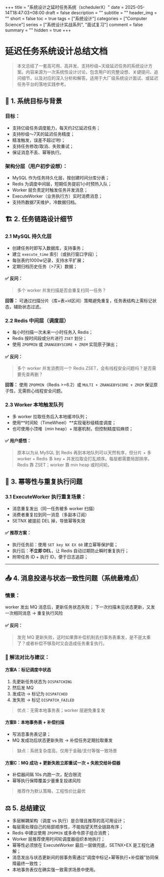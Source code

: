 +++
title = "系统设计之延时任务系统（schedulerX）"
date = 2025-05-14T18:47:03+08:00
draft = false
description = ""
subtitle = ""
header_img = ""
short = false
toc = true
tags = ["系统设计"]
categories = ["Computer Science"]
series = ["系统设计实战系列", "面试复习"]
comment = false
summary = ""
hidden = true
+++

# 延迟任务系统设计总结文档

> 本文总结了一套高可用、高并发、支持秒级\~天级延迟任务的系统设计方案。内容来源为一次系统性设计讨论，包含用户的完整设想、关键提问、追问细节，以及对应的深入分析和解答。适用于大厂级系统设计面试、或延迟任务平台的落地实践参考。


## 🧩 1. 系统目标与背景

### 目标：

* 支持亿级任务调度能力，每天约2亿延迟任务；
* 支持秒级～7天的延迟任务精度；
* 精准触发，误差不超过1秒；
* 支持任务修改/取消、失败重试；
* 保证消息不丢、幂等执行。

### 架构分层（用户初步设想）：

* MySQL 作为任务持久化层，按创建时间分库分表；
* Redis 为调度中间层，短期任务提前1小时预热入队；
* Worker 层负责定时触发任务并发消息；
* ExecuteWorker（业务执行方）实时消费消息；
* 支持热数据7天维护，冷数据归档。

## 🏗️ 2. 任务链路设计细节

### 2.1 MySQL 持久化层

* 创建任务时即写入数据库，支持事务；
* 建立 `execute_time` 索引（或执行窗口字段）；
* 每张表约1000w记录，支持水平扩展；
* 定期归档历史任务（>7天）数据；

#### ✅ 反问：

> 多个 worker 并发扫描是否会重复扫同一任务？

**回答：** 可通过扫描分片（库+表+id区间）策略避免重复，任务表结构上需标记状态，辅助状态过滤。

### 2.2 Redis 中间层（调度层）

* 每小时扫描一次未来一小时任务入 Redis；
* Redis 按时间段或分片进行 `ZSET` 划分；
* 使用 `ZPOPMIN` 或 `ZRANGEBYSCORE + ZREM` 实现原子弹出；

#### ✅ 反问：

> 多个 worker 并发消费同一个 Redis ZSET，会有线程安全问题吗？是否需要先查再删？

**回答：** 使用 `ZPOPMIN`（Redis >=6.2）或 `MULTI + ZRANGEBYSCORE + ZREM` 保证原子性，无需担心线程安全问题。

### 2.3 Worker 本地触发队列

* 多 worker 拉取任务后入本地缓冲队列；
* 使用\*\*时间轮（TimeWheel）\*\*实现毫秒级精度调度；
* 也可使用小顶堆（min heap）+ 阻塞机制，但控制精度较麻烦；

#### ✅ 用户感悟：

> 原本以为从 MySQL 到 Redis 再到本地队列可以天然有序，但分片 + 多 worker + Redis 多 key + 并发拉取会打乱顺序。每层都需要局部排序。Redis 靠 ZSET；worker 靠 min heap 或时间轮。

## 🔁 3. 幂等性与重复执行问题

### 3.1 ExecuteWorker 执行重复场景：

* 消息重复发出（同一任务被多 worker 扫描）
* 消费者重复拉到同一消息（多副本订阅）
* SETNX 被提前 DEL 掉，导致幂等失效

#### ✅ 推荐方案：

* 执行任务前：使用 `SET key NX EX 60` 建立幂等保护窗；
* 执行后：**不立即 DEL**，让 Redis 自动过期防止瞬时重复执行；
* 附带任务 ID + 执行 ID，便于日志追踪；

---

## 📤 4. 消息投递与状态一致性问题（系统最难点）

### 情景：

worker 发出 MQ 消息后，更新任务状态失败；
下一次扫描未见状态更新，又发一次相同消息 → 重复执行风险

#### ✅ 反问：

> 发完 MQ 更新失败，这时如果靠补偿机制去扫事务表重发，是不是太重了？或者补偿不够及时又会造成任务重复执行。

### 📌 解法对比与建议：

#### 方案A：标记调度中状态

1. 先更新任务状态为 `DISPATCHING`
2. 然后发 MQ
3. 发成功 → 标记为 `DISPATCHED`
4. 发失败 → 标记 `DISPATCH_FAILED`

> 优点：无需本地事务表；worker 层避免重复发

#### 方案B：本地事务表 + 补偿扫描

* 写消息事务表记录；
* MQ 发成功后状态更新失败 → 补偿任务定期拉取重发

> 缺点：系统复杂度高，仅用于金融/支付等强一致场景

#### 方案C：MQ 成功 + 更新失败立即重试一次 + 失败交给补偿器

* 补偿器间隔 10s 内跑一次，配合限流
* 幂等执行保障覆盖少量重复投递风险

> 推荐作为默认策略，工程性价比最优

## ⚖️ 5. 总结建议

* 多层解耦架构（调度 vs 执行）是合理且推荐的高可用设计；
* 每层需处理自己的局部顺序性，不能指望天然全链路有序；
* Redis 中建议使用 `ZPOPMIN` 或多命令原子组合消费；
* Worker 层推荐使用时间轮调度器组织本地执行；
* 幂等性必须放在 ExecuteWorker 最后一层做兜底，SETNX+EX 是工程化通解；
* 消息发出与状态更新间的弱事务需通过“调度中标记+幂等执行+补偿器”协同保障最终一致性；
* 本地事务表仅在确实强一致需求场景中使用。
